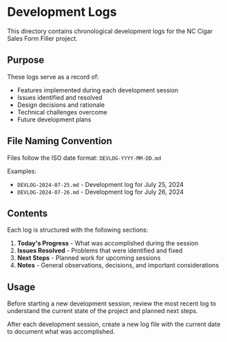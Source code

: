 # Development Logs

This directory contains chronological development logs for the NC Cigar Sales Form Filler project.

## Purpose

These logs serve as a record of:
- Features implemented during each development session
- Issues identified and resolved
- Design decisions and rationale
- Technical challenges overcome
- Future development plans

## File Naming Convention

Files follow the ISO date format: `DEVLOG-YYYY-MM-DD.md`

Examples:
- `DEVLOG-2024-07-25.md` - Development log for July 25, 2024
- `DEVLOG-2024-07-26.md` - Development log for July 26, 2024

## Contents

Each log is structured with the following sections:

1. **Today's Progress** - What was accomplished during the session
2. **Issues Resolved** - Problems that were identified and fixed
3. **Next Steps** - Planned work for upcoming sessions
4. **Notes** - General observations, decisions, and important considerations

## Usage

Before starting a new development session, review the most recent log to understand the current state of the project and planned next steps.

After each development session, create a new log file with the current date to document what was accomplished. 